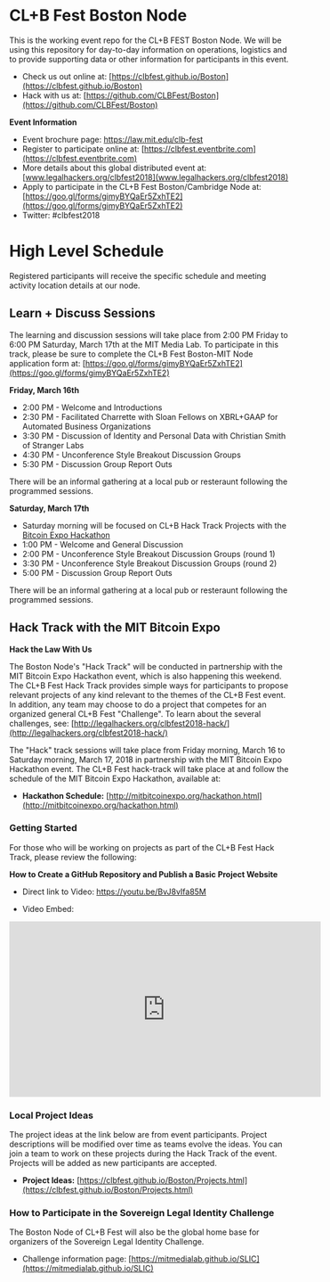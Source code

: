 # CL+B Fest Boston Node

This is the working event repo for the CL+B FEST Boston Node.  We will be using this repository for day-to-day information on operations, logistics and to provide supporting data or other information for participants in this event.

* Check us out online at: [https://clbfest.github.io/Boston](https://clbfest.github.io/Boston)
* Hack with us at: [https://github.com/CLBFest/Boston](https://github.com/CLBFest/Boston)

**Event Information**

* Event brochure page: https://law.mit.edu/clb-fest
* Register to participate online at: [https://clbfest.eventbrite.com](https://clbfest.eventbrite.com)
* More details about this global distributed event at: [www.legalhackers.org/clbfest2018](www.legalhackers.org/clbfest2018)
* Apply to participate in the CL+B Fest Boston/Cambridge Node at: [https://goo.gl/forms/gimyBYQaEr5ZxhTE2](https://goo.gl/forms/gimyBYQaEr5ZxhTE2)
* Twitter: #clbfest2018


# High Level Schedule

Registered participants will receive the specific schedule and meeting activity location details at our node.  

## Learn + Discuss Sessions

The learning and discussion sessions will take place from 2:00 PM Friday to 6:00 PM Saturday, March 17th at the MIT Media Lab.  To participate in this track, please be sure to complete the CL+B Fest Boston-MIT Node application form at: [https://goo.gl/forms/gimyBYQaEr5ZxhTE2](https://goo.gl/forms/gimyBYQaEr5ZxhTE2)

**Friday, March 16th**

* 2:00 PM - Welcome and Introductions
* 2:30 PM - Facilitated Charrette with Sloan Fellows on XBRL+GAAP for Automated Business Organizations
* 3:30 PM - Discussion of Identity and Personal Data with Christian Smith of Stranger Labs
* 4:30 PM - Unconference Style Breakout Discussion Groups
* 5:30 PM - Discussion Group Report Outs

There will be an informal gathering at a local pub or resteraunt following the programmed sessions.

**Saturday, March 17th**

* Saturday morning will be focused on CL+B Hack Track Projects with the [Bitcoin Expo Hackathon](http://mitbitcoinexpo.org/hackathon.html)
* 1:00 PM - Welcome and General Discussion
* 2:00 PM - Unconference Style Breakout Discussion Groups (round 1)
* 3:30 PM - Unconference Style Breakout Discussion Groups (round 2)
* 5:00 PM - Discussion Group Report Outs

There will be an informal gathering at a local pub or resteraunt following the programmed sessions.

## Hack Track with the MIT Bitcoin Expo

**Hack the Law With Us**

The Boston Node's "Hack Track" will be conducted in partnership with the MIT Bitcoin Expo Hackathon event, which is also happening this weekend.  The CL+B Fest Hack Track provides simple ways for participants to propose relevant projects of any kind relevant to the themes of the CL+B Fest event.  In addition, any team may choose to do a project that competes for an organized general CL+B Fest "Challenge".  To learn about the several challenges, see: [http://legalhackers.org/clbfest2018-hack/](http://legalhackers.org/clbfest2018-hack/)

The "Hack" track sessions will take place from Friday morning, March 16 to Saturday morning, March 17, 2018 in partnership with the MIT Bitcoin Expo Hackathon event. The CL+B Fest hack-track will take place at and follow the schedule of the MIT Bitcoin Expo Hackathon, available at:

* **Hackathon Schedule:** [http://mitbitcoinexpo.org/hackathon.html](http://mitbitcoinexpo.org/hackathon.html)

### Getting Started

For those who will be working on projects as part of the CL+B Fest Hack Track, please review the following:

**How to Create a GitHub Repository and Publish a Basic Project Website**

* Direct link to Video: https://youtu.be/BvJ8vIfa85M

* Video Embed: 

<iframe width="560" height="315" src="https://www.youtube.com/embed/BvJ8vIfa85M" frameborder="0" allow="autoplay; encrypted-media" allowfullscreen></iframe>


### Local Project Ideas

The project ideas at the link below are from event participants. Project descriptions will be modified over time as teams evolve the ideas.  You can join a team to work on these projects during the Hack Track of the event.  Projects will be added as new participants are accepted.

* **Project Ideas:** [https://clbfest.github.io/Boston/Projects.html](https://clbfest.github.io/Boston/Projects.html)

### How to Participate in the Sovereign Legal Identity Challenge

The Boston Node of CL+B Fest will also be the global home base for organizers of the Sovereign Legal Identity Challenge.  

* Challenge information page: [https://mitmedialab.github.io/SLIC](https://mitmedialab.github.io/SLIC)


